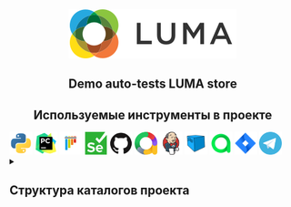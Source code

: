 <style>
.center {
  text-align: center;
}
</style>

<div class="center">
    <a href="https://magento.softwaretestingboard.com/"> <img src="resources/images/logo.svg"></a>
</div>

<h2 align="center"> Demo auto-tests LUMA store </h2>
<h2 align="center"> Используемые инструменты в проекте </h2>

<div class="image-container">
    <img src="resources/icons/python.svg" height="40">
    <img src="resources/icons/pycharm.svg" height="40">
    <img src="resources/icons/pytest.svg" height="40">
    <img src="resources/icons/selenium.svg" height="40">
    <img src="resources/icons/github.svg" height="40">
    <img src="resources/icons/allure-report.svg" height="40">
    <img src="resources/icons/jenkins.svg" height="40">
    <img src="resources/icons/selenoid.svg" height="40">
    <img src="resources/icons/allure_testops.svg" height="40">
    <img src="resources/icons/jira.svg" height="40">
    <img src="resources/icons/telegram.svg" height="40">
</div>


<details>
    <summary><h2>Структура каталогов проекта</h2></summary>
      <ul>
        <li><code>pages</code>Модули (классы страниц сайта и их методы)</li>
        <li><code>resources</code>Ресурсы (иконки, скриншоты, gif)</li>
        <li><code>tests</code>Тесты</li>
        <li><code>user</code>Несколько типов юзеров для тестов</li>
        <li><code>utils</code>Вспомогательные функции для работы с вложенями</li>
        <li><code>pytest.ini</code>Файл настроек и параметров тестирования</li>
        <li><code>requirements.txt</code>Файл с требованиями к проекту</li>
      </ul>
</details>




